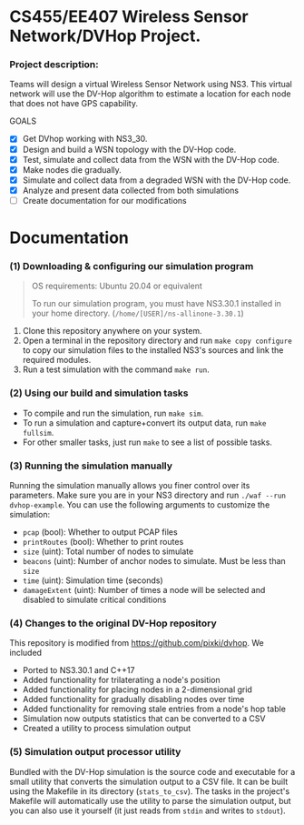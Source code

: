 # CS455/EE407 Wireless Sensor Network/DVHop Project.
### Project description:
Teams will design a virtual Wireless Sensor Network using NS3. This virtual network will use the DV-Hop algorithm to estimate a location for each node that does not have GPS capability.

GOALS
- [x] Get DVhop working with NS3_30.
- [x] Design and build a WSN topology with the DV-Hop code.
- [x] Test, simulate and collect data from the WSN with the DV-Hop code.
- [x] Make nodes die gradually.
- [x] Simulate and collect data from a degraded WSN with the DV-Hop code.
- [x] Analyze and present data collected from both simulations
- [ ] Create documentation for our modifications

# Documentation

### (1) Downloading & configuring our simulation program
> OS requirements: Ubuntu 20.04 or equivalent 
>
> To run our simulation program, you must have NS3.30.1 installed in your
> home directory. (`/home/[USER]/ns-allinone-3.30.1`)

1. Clone this repository anywhere on your system.
2. Open a terminal in the repository directory and run `make copy configure` to
copy our simulation files to the installed NS3's sources and link the required
modules.
3. Run a test simulation with the command `make run`.

### (2) Using our build and simulation tasks
- To compile and run the simulation, run `make sim`.
- To run a simulation and capture+convert its output data, run `make fullsim`.
- For other smaller tasks, just run `make` to see a list of possible tasks.

### (3) Running the simulation manually
Running the simulation manually allows you finer control over its parameters.
Make sure you are in your NS3 directory and run `./waf --run dvhop-example`.
You can use the following arguments to customize the simulation:
 - `pcap` (bool): Whether to output PCAP files
 - `printRoutes` (bool): Whether to print routes
 - `size` (uint): Total number of nodes to simulate
 - `beacons` (uint): Number of anchor nodes to simulate. Must be less than `size`
 - `time` (uint): Simulation time (seconds)
 - `damageExtent` (uint): Number of times a node will be selected and disabled 
 to simulate critical conditions

### (4) Changes to the original DV-Hop repository
This repository is modified from <https://github.com/pixki/dvhop>.
We included
- Ported to NS3.30.1 and C++17
- Added functionality for trilaterating a node's position
- Added functionality for placing nodes in a 2-dimensional grid
- Added functionality for gradually disabling nodes over time
- Added functionality for removing stale entries from a node's hop table
- Simulation now outputs statistics that can be converted to a CSV
- Created a utility to process simulation output

### (5) Simulation output processor utility
Bundled with the DV-Hop simulation is the source code and executable for a small
utility that converts the simulation output to a CSV file. It can be built using
the Makefile in its directory (`stats_to_csv`). The tasks in the project's
Makefile will automatically use the utility to parse the simulation output, but
you can also use it yourself (it just reads from `stdin` and writes to `stdout`).
